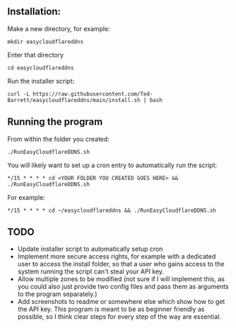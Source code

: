 ## Installation:

Make a new directory, for example:
```
mkdir easycloudflareddns
```
Enter that directory
```
cd easycloudflareddns
```

Run the installer script:
```
curl -L https://raw.githubusercontent.com/Ted-Barrett/easycloudflareddns/main/install.sh | bash
```

## Running the program
From within the folder you created:

```
./RunEasyCloudflareDDNS.sh
```

You will likely want to set up a cron entry to automatically run the script:
```
*/15 * * * * cd <YOUR FOLDER YOU CREATED GOES HERE> && ./RunEasyCloudflareDDNS.sh
```
For example:
```
*/15 * * * * cd ~/easycloudflareddns && ./RunEasyCloudflareDDNS.sh
```

## TODO
- Update installer script to automatically setup cron
- Implement more secure access rights, for example with a dedicated user to access the install folder, so that a user who gains access to the system running the script can't steal your API key.
- Allow multiple zones to be modified (not sure if I will implement this, as you could also just provide two config files and pass them as arguments to the program separately.)
- Add screenshots to readme or somewhere else which show how to get the API key. This program is meant to be as beginner friendly as possible, so I think clear steps for every step of the way are essential.
